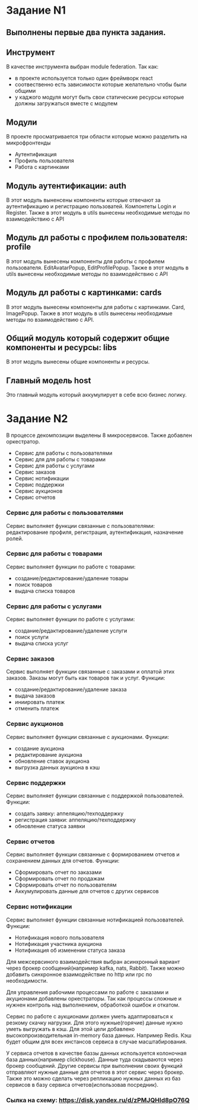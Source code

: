 # Задание N1

## Выполнены первые два пункта задания.

## Инструмент

В качестве инструмента выбран module federation. Так как:
- в проекте используется только один фреймворк react
- соотвественно есть зависимости которые желательно чтобы были общими
- у каджого модуля могут быть свои статические ресурсы которые должны загружаться вместе с модулем

## Модули

В проекте просматривается три области которые можно разделить на микрофронтенды
- Аутентификация
- Профиль пользователя
- Работа с картинками

## Модуль аутентификации: auth

В этот модуль выненсены компоненты которые отвечают за аутентификацию и регистрацию пользоватей. Компонтеты Login и Register. Также в этот модуль в utils вынесены необходимые методы по взаимодействию с API

## Модуль дл работы с профилем пользователя: profile

В этот модуль вынесены компоненты для работы с профилем пользователя. EditAvatarPopup, EditProfilePopup. Также в этот модуль в utils вынесены необходимые методы по взаимодействию с API

## Модуль дл работы с картинками: cards

В этот модуль вынесены компоненты для работы с картинками. Card, ImagePopup. Также в этот модуль в utils вынесены необходимые методы по взаимодействию с API.

## Общий модуль который содержит общие компоненты и ресурсы: libs

В этот модуль вынесены общие компоненты и ресурсы. 

## Главный модель host

Это главный модуль который аккумулирует в себе всю бизнес логику. 

# Задание N2

В процессе декомпозиции выделены 8 микросервисов. Также добавлен оркестратор.
- Сервис для работы с пользователями
- Сервис для для работы с товарами
- Сервис для работы с услугами
- Сервис заказов
- Сервис нотификации
- Сервис поддержки
- Сервис аукционов
- Сервис отчетов

### Сервис для работы с пользователями
Сервис выполняет функции связанные с пользователями: редактирование профиля, регистрация,
аутентификация, назначение ролей. 

### Сервис для работы с товарами
Сервис выполняет функции по работе с товарами: 
- создание/редактирование/удаление товары
- поиск товаров
- выдача списка товаров

### Сервис для работы с услугами
Сервис выполняет функции по работе с услугами: 
- создание/редактирование/удаление услуги
- поиск услуги
- выдача списка услуг

### Сервис заказов
Сервис выполняет функции связанные с заказами и оплатой этих заказов. Заказы могут быть как товаров так и услуг. Функции:
- создание/редактирование/удаление заказа
- выдача заказов
- иниировать платеж
- отменить платеж

### Сервис аукционов
Сервис выполняет функции связанные с аукционами. Функции:
- создание аукциона
- редактирование аукциона
- обновление ставок аукциона
- выгрузка данных аукциона в кэш

### Сервис поддержки
Сервис выполняет функции связанные с поддержкой пользователей. Функции:
- создать заявку: аппеляцию/техподдержку
- регистрация заявки: аппеляцию/техподдержку
- обновление статуса заявки

### Сервис отчетов
Сервис выполняет функции связанные с формированием отчетов и сохранением данных для отчетов. Функции:
- Сформировать отчет по заказами
- Сформировать отчет по продажам
- Сформировать отчет по пользователям
- Аккумулировать данные для отчетов с других сервисов

### Сервис нотификации
Сервис выполняет функции связанные нотификацией пользователей. Функции:
- Нотификация нового пользователя
- Нотификация участника аукциона
- Нотификация об изменении статуса заказа

Для межсервсиного взаимодействия выбран асинхронный вариант через брокер сообщений(например kafka, nats, Rabbit). Также можно 
добавить синхронное взаимодействие по http или rpc по необходимости.

Для управления рабочими процессами по работе с заказами и акуционами добавлены оркестраторы. Так как процессы сложные и нужнен контроль над 
выполнением, обработкой ошибок и откатом. 

Сервис по работе с аукционами должен уметь адаптироваться к резкому скачку нагрузки. Для этого нужные(горячие)
данные нужно уметь выгружать в кэш. Для этой цели добавлено высокопроизводительная in-memory база данных. Например Redis.
Кэш будет общим для всех инстансов сервиса в случае масштабирования. 

У сервиса отчетов в качестве баззы данных используется колоночная база данных(например clickhouse). Данные туда скадываются
через брокер сообщений. Другие сервисы при выполнении своих функций отправляют нужные данные для отчетов в этот сервис через брокер.
Также это можно сделать через репликацию нужных данных из баз сервисов в базу сервиса отчетов(использовав посредник).


### Сылка на схему: https://disk.yandex.ru/d/zPMJQHId8pO76Q